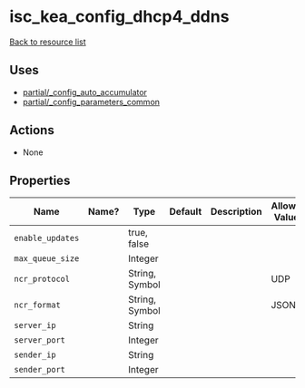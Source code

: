 # isc_kea_config_dhcp4_ddns

[Back to resource list](../README.md#resources)

## Uses

- [partial/_config_auto_accumulator](partial/isc_kea__config_auto_accumulator.md)
- [partial/_config_parameters_common](partial/isc_kea__config_parameters_common.md)

## Actions

- None

## Properties

| Name             | Name? | Type           | Default | Description | Allowed Values |
| ---------------- | ----- | -------------- | ------- | ----------- | -------------- |
| `enable_updates` |       | true, false    |         |             |                |
| `max_queue_size` |       | Integer        |         |             |                |
| `ncr_protocol`   |       | String, Symbol |         |             | UDP            |
| `ncr_format`     |       | String, Symbol |         |             | JSON           |
| `server_ip`      |       | String         |         |             |                |
| `server_port`    |       | Integer        |         |             |                |
| `sender_ip`      |       | String         |         |             |                |
| `sender_port`    |       | Integer        |         |             |                |
